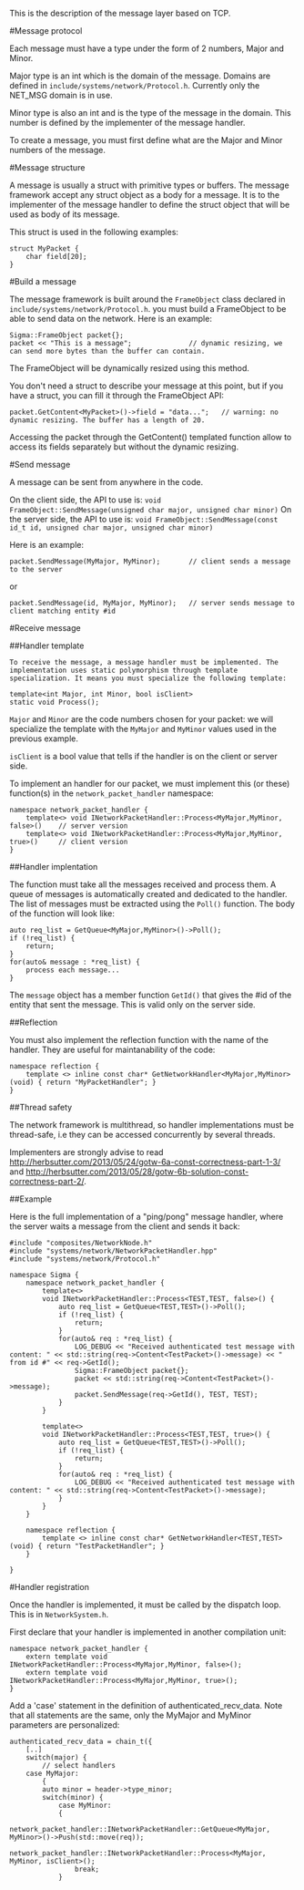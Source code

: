 This is the description of the message layer based on TCP.

#Message protocol

Each message must have a type under the form of 2 numbers, Major and Minor.

Major type is an int which is the domain of the message. Domains are defined in `include/systems/network/Protocol.h`. Currently only the NET_MSG domain is in use.

Minor type is also an int and is the type of the message in the domain. This number is defined by the implementer of the message handler.

To create a message, you must first define what are the Major and Minor numbers of the message.

#Message structure

A message is usually a struct with primitive types or buffers. The message framework accept any struct object as a body for a message. It is to the implementer of the message handler to define the struct object that will be used as body of its message.

This struct is used in the following examples:

	struct MyPacket {
		char field[20];
	}

#Build a message

The message framework is built around the `FrameObject` class declared in `include/systems/network/Protocol.h`. you must build a FrameObject to be able to send data on the network. Here is an example:

	Sigma::FrameObject packet{};
	packet << "This is a message";				// dynamic resizing, we can send more bytes than the buffer can contain.

The FrameObject will be dynamically resized using this method.

You don't need a struct to describe your message at this point, but if you have a struct, you can fill it through the FrameObject API:

	packet.GetContent<MyPacket>()->field = "data...";	// warning: no dynamic resizing. The buffer has a length of 20.
	
Accessing the packet through the GetContent() templated function allow to access its fields separately but without the dynamic resizing.

#Send message

A message can be sent from anywhere in the code.

On the client side, the API to use is: `void FrameObject::SendMessage(unsigned char major, unsigned char minor)`
On the server side, the API to use is: `void FrameObject::SendMessage(const id_t id, unsigned char major, unsigned char minor)`

Here is an example:

	packet.SendMessage(MyMajor, MyMinor);		// client sends a message to the server

or

	packet.SendMessage(id, MyMajor, MyMinor);	// server sends message to client matching entity #id	

#Receive message

##Handler template
	
	To receive the message, a message handler must be implemented. The implementation uses static polymorphism through template specialization. It means you must specialize the following template:

	template<int Major, int Minor, bool isClient>
	static void Process();
	
`Major` and `Minor` are the code numbers chosen for your packet: we will specialize the template with the `MyMajor` and `MyMinor` values used in the previous example.

`isClient` is a bool value that tells if the handler is on the client or server side.

To implement an handler for our packet, we must implement this (or these) function(s) in the `network_packet_handler` namespace:

	namespace network_packet_handler {
		template<> void INetworkPacketHandler::Process<MyMajor,MyMinor, false>()	// server version
		template<> void INetworkPacketHandler::Process<MyMajor,MyMinor, true>()		// client version
	}

##Handler implentation

The function must take all the messages received and process them. A queue of messages is automatically created and dedicated to the handler. The list of messages
must be extracted using the `Poll()` function. The body of the function will look like:

	auto req_list = GetQueue<MyMajor,MyMinor>()->Poll();
	if (!req_list) {
		return;
	}
	for(auto& message : *req_list) {
		process each message...
	}

The `message` object has a member function `GetId()` that gives the #id of the entity that sent the message. This is valid only on the server side.
	
##Reflection
	
You must also implement the reflection function with the name of the handler. They are useful for maintanability of the code:

	namespace reflection {
		template <> inline const char* GetNetworkHandler<MyMajor,MyMinor>(void) { return "MyPacketHandler"; }
	}

##Thread safety

The network framework is multithread, so handler implementations must be thread-safe, i.e they can be accessed concurrently by several threads.

Implementers are strongly advise to read <http://herbsutter.com/2013/05/24/gotw-6a-const-correctness-part-1-3/> and <http://herbsutter.com/2013/05/28/gotw-6b-solution-const-correctness-part-2/>.
	
##Example
	
Here is the full implementation of a "ping/pong" message handler, where the server waits a message from the client and sends it back:

	#include "composites/NetworkNode.h"
	#include "systems/network/NetworkPacketHandler.hpp"
	#include "systems/network/Protocol.h"

	namespace Sigma {
		namespace network_packet_handler {
			template<>
			void INetworkPacketHandler::Process<TEST,TEST, false>() {
				auto req_list = GetQueue<TEST,TEST>()->Poll();
				if (!req_list) {
					return;
				}
				for(auto& req : *req_list) {
					LOG_DEBUG << "Received authenticated test message with content: " << std::string(req->Content<TestPacket>()->message) << " from id #" << req->GetId();
					Sigma::FrameObject packet{};
					packet << std::string(req->Content<TestPacket>()->message);
					packet.SendMessage(req->GetId(), TEST, TEST);
				}
			}

			template<>
			void INetworkPacketHandler::Process<TEST,TEST, true>() {
				auto req_list = GetQueue<TEST,TEST>()->Poll();
				if (!req_list) {
					return;
				}
				for(auto& req : *req_list) {
					LOG_DEBUG << "Received authenticated test message with content: " << std::string(req->Content<TestPacket>()->message);
				}
			}
		}

		namespace reflection {
			template <> inline const char* GetNetworkHandler<TEST,TEST>(void) { return "TestPacketHandler"; }
		}

	}

#Handler registration

Once the handler is implemented, it must be called by the dispatch loop. This is in `NetworkSystem.h`.

First declare that your handler is implemented in another compilation unit:

	namespace network_packet_handler {
		extern template void INetworkPacketHandler::Process<MyMajor,MyMinor, false>();
		extern template void INetworkPacketHandler::Process<MyMajor,MyMinor, true>();
	}

Add a 'case' statement in the definition of authenticated_recv_data. Note that all statements are the same, only the MyMajor and MyMinor parameters are personalized:

	authenticated_recv_data = chain_t({
		[..]
		switch(major) {
			// select handlers
		case MyMajor:
			{
			auto minor = header->type_minor;
			switch(minor) {
				case MyMinor:
				{
					network_packet_handler::INetworkPacketHandler::GetQueue<MyMajor, MyMinor>()->Push(std::move(req));
					network_packet_handler::INetworkPacketHandler::Process<MyMajor, MyMinor, isClient>();
					break;
				}
